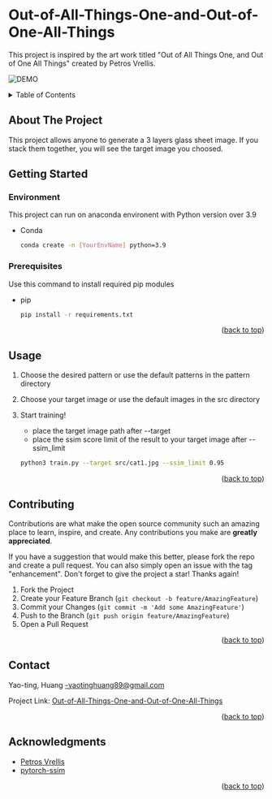 # Out-of-All-Things-One-and-Out-of-One-All-Things
This project is inspired by the art work titled "Out of All Things One, and Out of One All Things" created by Petros Vrellis.

![DEMO](https://raw.githubusercontent.com/Daniel891116/Out-of-All-Things-One-and-Out-of-One-All-Things/main/src/variety.gif)
<!-- TABLE OF CONTENTS -->
<details>
  <summary>Table of Contents</summary>
  <ol>
    <li>
      <a href="#about-the-project">About The Project</a>
    </li>
    <li>
      <a href="#getting-started">Getting Started</a>
      <ul>
        <li><a href="#prerequisites">Prerequisites</a></li>
        <li><a href="#installation">Installation</a></li>
      </ul>
    </li>
    <li><a href="#usage">Usage</a></li>
    <li><a href="#contributing">Contributing</a></li>
    <li><a href="#contact">Contact</a></li>
    <li><a href="#acknowledgments">Acknowledgments</a></li>
  </ol>
</details>


<!-- ABOUT THE PROJECT -->
## About The Project

This project allows anyone to generate a 3 layers glass sheet image. If you stack them together, you will see the target image you choosed.

<!-- GETTING STARTED -->
## Getting Started

### Environment

This project can run on anaconda environent with Python version over 3.9
* Conda
  ```sh
  conda create -n [YourEnvName] python=3.9
  ```
### Prerequisites

Use this command to install required pip modules
* pip
  ```sh
  pip install -r requirements.txt
  ```

<p align="right">(<a href="#readme-top">back to top</a>)</p>

<!-- USAGE EXAMPLES -->
## Usage

1. Choose the desired pattern or use the default patterns in the pattern directory

2. Choose your target image or use the default images in the src directory 

3. Start training!
    - place the target image path after --target
    - place the ssim score limit of the result to your target image after --ssim_limit

    ```sh
    python3 train.py --target src/cat1.jpg --ssim_limit 0.95
    ```
<p align="right">(<a href="#readme-top">back to top</a>)</p>

<!-- CONTRIBUTING -->
## Contributing

Contributions are what make the open source community such an amazing place to learn, inspire, and create. Any contributions you make are **greatly appreciated**.

If you have a suggestion that would make this better, please fork the repo and create a pull request. You can also simply open an issue with the tag "enhancement".
Don't forget to give the project a star! Thanks again!

1. Fork the Project
2. Create your Feature Branch (`git checkout -b feature/AmazingFeature`)
3. Commit your Changes (`git commit -m 'Add some AmazingFeature'`)
4. Push to the Branch (`git push origin feature/AmazingFeature`)
5. Open a Pull Request

<p align="right">(<a href="#readme-top">back to top</a>)</p>


<!-- CONTACT -->
## Contact

Yao-ting, Huang -yaotinghuang89@gmail.com

Project Link: [Out-of-All-Things-One-and-Out-of-One-All-Things](https://github.com/Daniel891116/Out-of-All-Things-One-and-Out-of-One-All-Things)

<p align="right">(<a href="#readme-top">back to top</a>)</p>


<!-- ACKNOWLEDGMENTS -->
## Acknowledgments

* [Petros Vrellis](http://artof01.com/vrellis/)
* [pytorch-ssim](https://github.com/Po-Hsun-Su/pytorch-ssim)

<p align="right">(<a href="#readme-top">back to top</a>)</p>